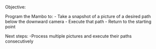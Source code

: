 Objective:

Program the Mambo to:
	- Take a snapshot of a picture of a desired path below the downward camera
	- Execute that path
	- Return to the starting point

Next steps:
	-Process multiple pictures and execute their paths consecutively